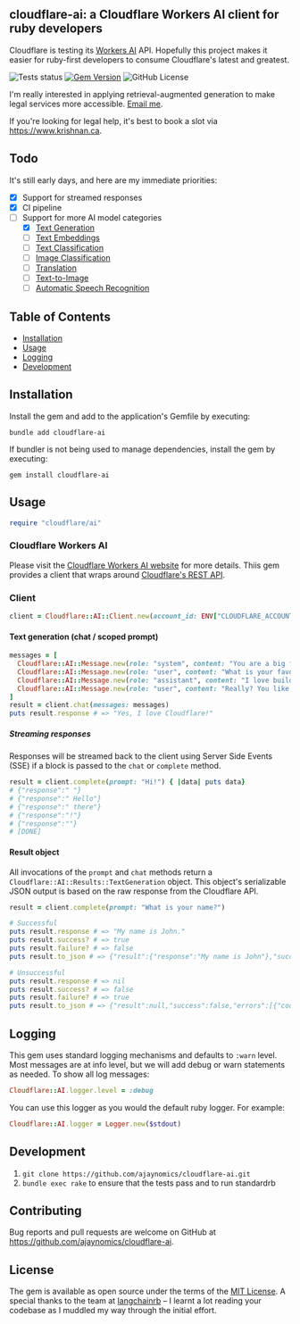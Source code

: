 cloudflare-ai:  a Cloudflare Workers AI client for ruby developers
---
Cloudflare is testing its [Workers AI](https://blog.cloudflare.com/workers-ai) API. 
Hopefully this project makes it easier for ruby-first developers to consume 
Cloudflare's latest and greatest. 


![Tests status](https://github.com/ajaynomics/cloudflare-ai/actions/workflows/ci.yml/badge.svg?branch=main)
[![Gem Version](https://badge.fury.io/rb/cloudflare-ai.svg)](https://badge.fury.io/rb/cloudflare-ai)
![GitHub License](https://img.shields.io/github/license/ajaynomics/cloudflare-ai)

I'm really interested in applying retrieval-augmented
generation to make legal services more accessible. [Email me](mailto:cloudflare-ai@krishnan.ca).

If you're looking for legal help, it's best to book a slot via https://www.krishnan.ca.

## Todo
It's still early days, and here are my immediate priorities:
* [x] Support for streamed responses
* [x] CI pipeline
* [ ] Support for more AI model categories
  * [x] [Text Generation](https://developers.cloudflare.com/workers-ai/models/text-generation/)
  * [ ] [Text Embeddings](https://developers.cloudflare.com/workers-ai/models/text-embeddings/)
  * [ ] [Text Classification](https://developers.cloudflare.com/workers-ai/models/text-classification/)
  * [ ] [Image Classification](https://developers.cloudflare.com/workers-ai/models/image-classification/)
  * [ ] [Translation](https://developers.cloudflare.com/workers-ai/models/translation/)
  * [ ] [Text-to-Image](https://developers.cloudflare.com/workers-ai/models/text-to-image/)
  * [ ] [Automatic Speech Recognition](https://developers.cloudflare.com/workers-ai/models/speech-recognition/)

## Table of Contents

- [Installation](#installation)
- [Usage](#usage)
- [Logging](#logging)
- [Development](#development)

## Installation

Install the gem and add to the application's Gemfile by executing:

    bundle add cloudflare-ai

If bundler is not being used to manage dependencies, install the gem by executing:

    gem install cloudflare-ai

## Usage

```ruby
require "cloudflare/ai"
```

### Cloudflare Workers AI
Please visit the [Cloudflare Workers AI website](https://developers.cloudflare.com/workers-ai/) for more details.
Thiis gem provides a client that wraps around [Cloudflare's REST API](https://developers.cloudflare.com/workers-ai/get-started/rest-api/).


### Client

```ruby
client = Cloudflare::AI::Client.new(account_id: ENV["CLOUDFLARE_ACCOUNT_ID"], api_token: ENV["CLOUDFLARE_API_TOKEN"])
```


#### Text generation (chat / scoped prompt)
```ruby
messages = [
  Cloudflare::AI::Message.new(role: "system", content: "You are a big fan of Cloudflare and Ruby."),
  Cloudflare::AI::Message.new(role: "user", content: "What is your favourite tech stack?"),
  Cloudflare::AI::Message.new(role: "assistant", content: "I love building with Ruby on Rails and Cloudflare!"),
  Cloudflare::AI::Message.new(role: "user", content: "Really? You like Cloudflare even though there isn't great support for Ruby?"),
]
result = client.chat(messages: messages)
puts result.response # => "Yes, I love Cloudflare!"
```

##### Streaming responses
Responses will be streamed back to the client using Server Side Events (SSE) if a block is passed to the `chat` or `complete` method.
```ruby
result = client.complete(prompt: "Hi!") { |data| puts data}
# {"response":" "}
# {"response":" Hello"}
# {"response":" there"}
# {"response":"!"}
# {"response":""}
# [DONE]

```
#### Result object
All invocations of the `prompt` and `chat` methods return a `Cloudflare::AI::Results::TextGeneration` object. This object's serializable JSON output is
based on the raw response from the Cloudflare API.

```ruby
result = client.complete(prompt: "What is your name?")

# Successful
puts result.response # => "My name is John."
puts result.success? # => true
puts result.failure? # => false
puts result.to_json # => {"result":{"response":"My name is John"},"success":true,"errors":[],"messages":[]}

# Unsuccessful
puts result.response # => nil
puts result.success? # => false
puts result.failure? # => true
puts result.to_json # => {"result":null,"success":false,"errors":[{"code":7009,"message":"Upstream service unavailable"}],"messages":[]}
```

## Logging

This gem uses standard logging mechanisms and defaults to `:warn` level. Most messages are at info level, but we will add debug or warn statements as needed.
To show all log messages:

```ruby
Cloudflare::AI.logger.level = :debug
```

You can use this logger as you would the default ruby logger. For example:
```ruby
Cloudflare::AI.logger = Logger.new($stdout)
```
## Development

1. `git clone https://github.com/ajaynomics/cloudflare-ai.git`
2. `bundle exec rake` to ensure that the tests pass and to run standardrb

## Contributing

Bug reports and pull requests are welcome on GitHub at https://github.com/ajaynomics/cloudflare-ai.

## License

The gem is available as open source under the terms of the [MIT License](https://opensource.org/licenses/MIT). A special thanks to the team at [langchainrb](https://github.com/andreibondarev/langchainrb) &ndash; I learnt a lot reading your codebase as I muddled my way through the initial effort.

